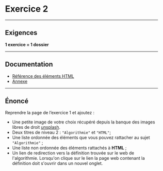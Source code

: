 # Exercice 2

---

## Exigences

**1 exercice = 1 dossier**

---

## Documentation

- [Référence des éléments HTML](https://developer.mozilla.org/fr/docs/Web/HTML/Element)
- [Annexe](./annexe.md)

---

## Énoncé

Reprendre la page de l’exercice 1 et ajoutez :

- Une petite image de votre choix récupéré depuis la banque des images libres de droit [unsplash](https://unsplash.com/).
- Deux titres de niveau 2 : `"Algorithmie"` et `"HTML"`;
- Une liste ordonnée des éléments que vous pouvez rattacher au sujet `"Algorithmie"` ;
- Une liste non ordonnée des éléments rattachés à **HTML** ;
- Un lien de redirection vers la définition trouvée sur le web de l'algorithmie. Lorsqu'on clique sur le lien la page web contenant la définition doit s'ouvrir dans un nouvel onglet.
